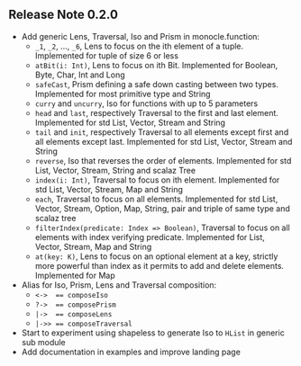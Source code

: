 ## Release Note 0.2.0

*   Add generic Lens, Traversal, Iso and Prism in monocle.function:
    *   `_1`, `_2`, ..., `_6`, Lens to focus on the ith element of a tuple. Implemented for tuple of size 6 or less
    *   `atBit(i: Int)`, Lens to focus on ith Bit. Implemented for Boolean, Byte, Char, Int and Long
    *   `safeCast`, Prism defining a safe down casting between two types. Implemented for most primitive type and String
    *   `curry` and `uncurry`, Iso for functions with up to 5 parameters
    *   `head` and `last`, respectively Traversal to the first and last element. Implemented for std List, Vector, Stream and String
    *   `tail` and `init`, respectively Traversal to all elements except first and all elements except last.
        Implemented for std List, Vector, Stream and String
    *   `reverse`, Iso that reverses the order of elements. Implemented for std List, Vector, Stream, String and scalaz Tree
    *   `index(i: Int)`, Traversal to focus on ith element. Implemented for std List, Vector, Stream, Map and String
    *   `each`, Traversal to focus on all elements. Implemented for std List, Vector, Stream, Option, Map, String, pair and triple of same type and scalaz tree
    *   `filterIndex(predicate: Index => Boolean)`, Traversal to focus on all elements with index verifying predicate.
        Implemented for List, Vector, Stream, Map and String
    *   `at(key: K)`, Lens to focus on an optional element at a key, strictly more powerful than index as it permits to
        add and delete elements. Implemented for Map
*   Alias for Iso, Prism, Lens and Traversal composition:
    *   `<->  == composeIso`
    *   `?->  == composePrism`
    *   `|->  == composeLens`
    *   `|->> == composeTraversal`
*   Start to experiment using shapeless to generate Iso to `HList` in generic sub module
*   Add documentation in examples and improve landing page
